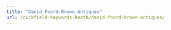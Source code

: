 ```yaml
---
title: "David Foord-Brown Antiques"
url: /cuckfield-haywards-heath/david-foord-brown-antiques/
---
```

